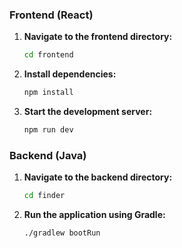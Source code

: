 ### Frontend (React)

1.  **Navigate to the frontend directory:**

    ```bash
    cd frontend
    ```
2.  **Install dependencies:**

    ```bash
    npm install
    ```
3.  **Start the development server:**

    ```bash
    npm run dev
    ```

### Backend (Java)

1.  **Navigate to the backend directory:**

    ```bash
    cd finder
    ```

2.  **Run the application using Gradle:**

    ```bash
    ./gradlew bootRun
    ```


